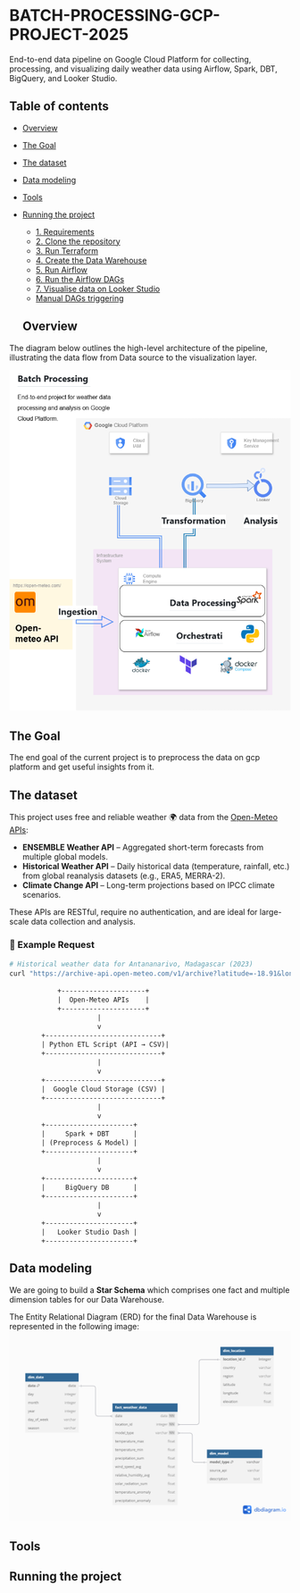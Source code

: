 # BATCH-PROCESSING-GCP-PROJECT-2025
End-to-end data pipeline on Google Cloud Platform for collecting, processing, and visualizing daily weather data using Airflow, Spark, DBT, BigQuery, and Looker Studio.
## Table of contents
- [Overview](#overview)
- [The Goal](#the-goal)
- [The dataset](#the-dataset)
- [Data modeling](#data-modeling)
- [Tools](#tools)
- [Running the project](#running-the-project)
  * [1. Requirements](#1-requirements)
  * [2. Clone the repository](#2-clone-the-repository)
  * [3. Run Terraform](#3-run-terraform)
  * [4. Create the Data Warehouse](#4-create-the-data-warehouse)
  * [5. Run Airflow](#5-run-airflow)
  * [6. Run the Airflow DAGs](#6-run-the-airflow-dags)
  * [7. Visualise data on Looker Studio](#7-visualise-data-on-metabase)
  * [Manual DAGs triggering](#manual-dags-triggering)

  ## Overview
The diagram below outlines the high-level architecture of the pipeline, illustrating the data flow from Data source to the visualization layer.

![The ELT](/images/infra_gcp.png "edited from draw.io")

  ## The Goal
  The end goal of the current project is to preprocess the data on gcp platform and get useful insights from it.

  ## The dataset
This project uses free and reliable weather 🌍 data from the [Open-Meteo APIs](https://open-meteo.com/):

- **ENSEMBLE Weather API** – Aggregated short-term forecasts from multiple global models.
- **Historical Weather API** – Daily historical data (temperature, rainfall, etc.) from global reanalysis datasets (e.g., ERA5, MERRA-2).
- **Climate Change API** – Long-term projections based on IPCC climate scenarios.

These APIs are RESTful, require no authentication, and are ideal for large-scale data collection and analysis.

### 🔗 Example Request

```bash
# Historical weather data for Antananarivo, Madagascar (2023)
curl "https://archive-api.open-meteo.com/v1/archive?latitude=-18.91&longitude=47.54&start_date=2023-01-01&end_date=2023-12-31&daily=temperature_2m_max,precipitation_sum&timezone=Africa/Nairobi"
```
```
            +---------------------+
            |  Open-Meteo APIs    |
            +---------------------+
                      |
                      v
        +-----------------------------+
        | Python ETL Script (API → CSV)|
        +-----------------------------+
                      |
                      v
        +-----------------------------+
        |  Google Cloud Storage (CSV) |
        +-----------------------------+
                      |
                      v
        +----------------------+
        |     Spark + DBT      |
        | (Preprocess & Model) |
        +----------------------+
                      |
                      v
        +----------------------+
        |     BigQuery DB      |
        +----------------------+
                      |
                      v
        +----------------------+
        |   Looker Studio Dash |
        +----------------------+
```
  ## Data modeling
 We are going to build a **Star Schema** which comprises one fact and multiple dimension tables for our Data Warehouse.

The Entity Relational Diagram (ERD) for the final Data Warehouse is represented in the following image:
 ![The ERD](/images/Data_model.png "ERD edited from dbdiagram.io")
  ## Tools
  ## Running the project
